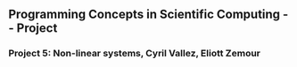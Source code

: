 ## Programming Concepts in Scientific Computing -- Project
### Project 5: Non-linear systems, Cyril Vallez, Eliott Zemour
